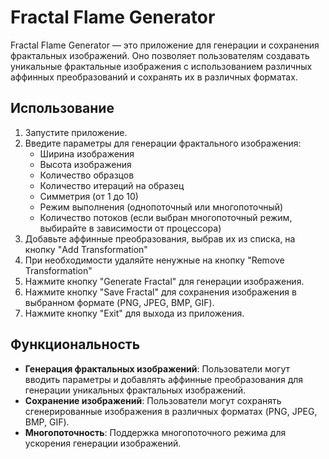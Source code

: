 ﻿# Fractal Flame Generator

Fractal Flame Generator — это приложение для генерации и сохранения фрактальных изображений. Оно позволяет пользователям создавать уникальные фрактальные изображения с использованием различных аффинных преобразований и сохранять их в различных форматах.

## Использование

1. Запустите приложение.
2. Введите параметры для генерации фрактального изображения:
    - Ширина изображения
    - Высота изображения
    - Количество образцов
    - Количество итераций на образец
    - Симметрия (от 1 до 10)
    - Режим выполнения (однопоточный или многопоточный)
    - Количество потоков (если выбран многопоточный режим, выбирайте в зависимости от процессора)
3. Добавьте аффинные преобразования, выбрав их из списка, на кнопку "Add Transformation"
4. При необходимости удаляйте ненужные на кнопку "Remove Transformation"
4. Нажмите кнопку "Generate Fractal" для генерации изображения.
5. Нажмите кнопку "Save Fractal" для сохранения изображения в выбранном формате (PNG, JPEG, BMP, GIF).
6. Нажмите кнопку "Exit" для выхода из приложения.

## Функциональность

- **Генерация фрактальных изображений**: Пользователи могут вводить параметры и добавлять аффинные преобразования для генерации уникальных фрактальных изображений.
- **Сохранение изображений**: Пользователи могут сохранять сгенерированные изображения в различных форматах (PNG, JPEG, BMP, GIF).
- **Многопоточность**: Поддержка многопоточного режима для ускорения генерации изображений.
